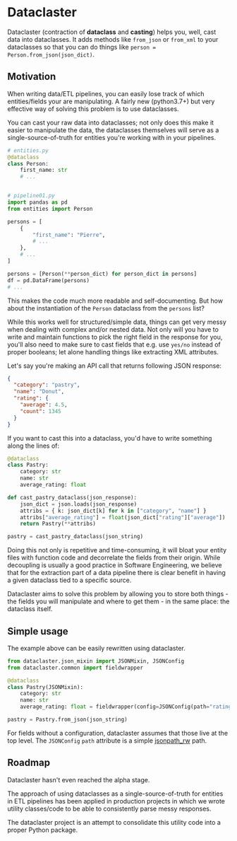 # Dataclaster

Dataclaster (contraction of **dataclass** and **casting**) helps you, well, cast data into dataclasses. It adds methods like `from_json` or `from_xml` to your dataclasses so that you can do things like `person = Person.from_json(json_dict)`.

## Motivation

When writing data/ETL pipelines, you can easily lose track of which entities/fields your are manipulating. A fairly new (python3.7+) but very effective way of solving this problem is to use dataclasses.

You can cast your raw data into dataclasses; not only does this make it easier to manipulate the data, the dataclasses themselves will serve as a single-source-of-truth for entities you're working with in your pipelines.

```python
# entities.py
@dataclass
class Person:
    first_name: str
    # ...


# pipeline01.py
import pandas as pd
from entities import Person

persons = [
    {
        "first_name": "Pierre",
        # ...
    },
    # ...
]

persons = [Person(**person_dict) for person_dict in persons]
df = pd.DataFrame(persons)
# ...
```

This makes the code much more readable and self-documenting. But how about the instantiation of the `Person` dataclass from the `persons` list?

While this works well for structured/simple data, things can get very messy when dealing with complex and/or nested data. Not only will you have to write and maintain functions to pick the right field in the response for you, you'll also need to make sure to cast fields that e.g. use `yes/no` instead of proper booleans; let alone handling things like extracting XML attributes.

Let's say you're making an API call that returns following JSON response:

```json
{
  "category": "pastry",
  "name": "Donut",
  "rating": {
    "average": 4.5,
    "count": 1345
  }
}
```

If you want to cast this into a dataclass, you'd have to write something along the lines of:

```python
@dataclass
class Pastry:
    category: str
    name: str
    average_rating: float

def cast_pastry_dataclass(json_response):
    json_dict = json.loads(json_response)
    attribs = { k: json_dict[k] for k in ["category", "name"] }
    attribs["average_rating"] = float(json_dict["rating"]["average"])
    return Pastry(**attribs)

pastry = cast_pastry_dataclass(json_string)
```

Doing this not only is repetitive and time-consuming, it will bloat your entity files with function code and decorrelate the fields from their origin. While decoupling is usually a good practice in Software Engineering, we believe that for the extraction part of a data pipeline there is clear benefit in having a given dataclass tied to a specific source.

Dataclaster aims to solve this problem by allowing you to store both things - the fields you will manipulate and where to get them - in the same place: the dataclass itself.

## Simple usage

The example above can be easily rewritten using dataclaster.

```python
from dataclaster.json_mixin import JSONMixin, JSONConfig
from dataclaster.common import fieldwrapper

@dataclass
class Pastry(JSONMixin):
    category: str
    name: str
    average_rating: float = fieldwrapper(config=JSONConfig(path="rating.average"))

pastry = Pastry.from_json(json_string)

```

For fields without a configuration, dataclaster assumes that those live at the top level. The `JSONConfig` `path` attribute is a simple [jsonpath_rw](https://github.com/kennknowles/python-jsonpath-rw) path.

## Roadmap

Dataclaster hasn't even reached the alpha stage.

The approach of using dataclasses as a single-source-of-truth for entities in ETL pipelines has been applied in production projects in which we wrote utility classes/code to be able to consistently parse messy responses.

The dataclaster project is an attempt to consolidate this utility code into a proper Python package.
